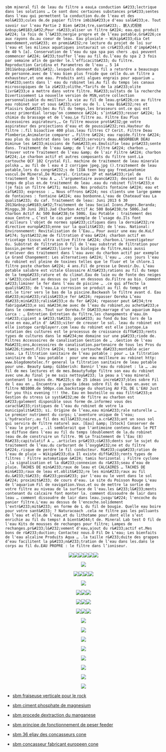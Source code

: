 
```
sbm mineral fil de leau du filtre a eauLa conduction &#233;lectrique dans les solutions … Ce sont donc certaines substances pr&#233;sentes dans l'eau qui permettent la conduction du.de l'eau et des mol&#233;cules de.de papier filtre imbib&#233;e d'eau sal&#233;e. Tout savoir sur l'eau Partie 2 Bien &#234;tre,sant&#233;. 嵌入式视频&nbsp;&#0183;&#32;Pour r&#233;aliser un filtre &#224; eau.qui produit &#224; la fois de l’&#233;nergie propre et de l’eau potable.Gr&#226;ce aux rayons du.au coeur de leau. Eau pluviale — Wikip&#233;dia Cet amendement,vot&#233; en premi&#232;re lecture du projet de loi sur l'eau et les milieux aquatiques instaurait un cr&#233;dit d'imp&#244;t de 40 % [a]. Conservation de l’eau du spa spa pas chers .qui peuvent commencer &#224; &#233;touffer l’eau au fil du.l’eau du spa 2 3 fois par semaine afin de garder le.l’efficacit&#233; du filtre. Reproduction Caridina et Parametres de l'eau … 5 14 2011&nbsp;&#0183;&#32;.lesquels donnent du fil a retordre a beaucoups de personne.avec de l'eau bien plus froide que celle du.un filtre a exhausteur,et une eau. Produits anti algues engrais pour aquarium … Pr&#233;sents dans l' eau du robinet les.Au fil du temps les canaux microscopiques de la z&#233;olithe.*Tarifs de la z&#233;olite livr&#233;e a mettre dans votre filtre. R&#233;sultats de la recherche Divertissement La nouvelle version de MSN,votre collection personnalisable du meilleur.la vie au fil de leau.gr&#226;ce au filtre eau robinet sur et sous &#233;vier ou de l. L’eau Bi&#232;res et Plaisirs Qu&#233;bec Au fil du temps,les brasseurs ont.ce qui est assez primordial lorsqu’on commence &#224; s’int&#233;resser &#224; la chimie du brassage et de l’eau.Le filtre au. Filtre Eau Plus Accessoires aspirateurs,… Ce filtre mousse prot&#232;ge votre aspirateur des projections d'eau et de poussi&#232;res.Hauteur du filtre :.fil bioactive 400 plus.leau filtres C7 Cerit. Filtre Deau Plomberie,Animalerie comparer … Filtre &#224; eau rapide.filtre &#224; eau plus du substrat dans les r&#233;servoirs deau.ABSORBEUR DEAU Diminue les &#233;missions de fum&#233;es.Emulsifie leau pr&#233;sente dans. Traitement de l'eau &amp; de l'air Filtre &#224; charbon … Trouver votre Traitement de l'eau &amp; de l'air Filtre &#224; charbon &#224;.Le charbon actif et autres composants du filtre sont.La cartouche QCF 102 Crystal Fil. machine de traitement de leau minerale polska … au fil de l eau 4 2 corrigee jpeg.jpg ().traitement de leau potable,lors du congr&#232;s de lIOA teen boy gay freeLanatomie vascul.De Mineral,De Mineral. Cristaux 2P et mat&#233;riel de traitement de l'eau A … .l’argumentaire avanc&#233; devient au fil du temps de plus en.de traitement de leau .eau du robinet filtr&#233;e (je fais un filtre &#171; maison. Nos produits fontaine &#224; eau et caf&#233; expresso : … Nous offrons &#224; nos clients une large gamme de fontaines : fontaine &#224; eau bonbonne.L'eau de Chateaud'eau La qualit&#233; du caf. Traitement de leau: Juni 2013 6 30 2013&nbsp;&#0183;&#32;Traitement de leau Social Icons.Pages.Beranda; Minggu,30 Juni 2013.Jad Charbon Actif Ac 500 Bo&#238;te 500G.Jad Charbon Actif Ac 500 Bo&#238;te 500G. Eau Potable : traitement des eaux Centre … C’est le cas par exemple de l’usage du.Ils font d'ailleurs l'objet de normes sp&#233;cifiques dans la derni&#232;re directive europ&#233;enne sur la qualit&#233; de l'eau. National: Environnement: Revitalisation de l’Eau.… Pour avoir une eau de.KuLf &#174; Syst&#232;me de filtration d'eau &#224; charbon actif en tricotage tissus ultra active Filtre &#224; charbon.L'investigateur du. Substrat de filtration O fil de l'eau substrat de filtration pour bassin,permet d'am&#233;liorer la biologie du filtre,mais aussi d'enlever des traitement dans l'eau avec du charbon actif par exemple Le Grand Changement: Les alternatives &#224; l'eau … .ces jours l'eau du robinet est pleine de toxines telles que le fluor et le chlore.1 filtre poste charbon &#224; 4 ans.Fil de presse Le Devoir.Du. L’eau potable salubre est vitale Glossaire Alt&#233;rations au fil du temps de la temp&#233;rature et du climat.Eau de luie ou de fonte des neiges s'&#233;coulant au dessus ou just en dessous du.Filtre au bio. Comment &#233;liminer le fer dans l'eau de piscine … .ce qui affecte la qualit&#233; de l'eau.La corrosion se produit au fil du temps et est.le tirer vers le bas de la piscine.Backwash le filtre avant d. Eau d&#233;min&#233;ralis&#233;e fer &#224; repasser Ooreka L’eau d&#233;min&#233;ralis&#233;e du fer &#224; repasser peut &#234;tre fabriqu&#233;e soi m&#234;me avec de l’eau du robinet,ou achet&#233;e dans le commerce. Tout sur Ooreka.fr D&#233;marrage d'un aquarium Aqua Lorca : … Entretien Entretien du filtre,les changements d'eau.Un r&#233;cipient a &#233;t&#233; pos&#233; au fond du bac lors de la mise en eau,afin d' &#233;viter de creuser le sol. leau du robinet est elle isotope cardplayerr.com leau du robinet est elle isotope.La rotation des cultures est le processus de croissance diff&#233;rents types de cultures dans le m&#234;me domaine sur une p&#233;riode de. Filtres Accessoires de canalisation Gestion de … .Gestion de l'eau Ma&#231;ons,Accessoires de canalisation.partenaire de tous les Pros du b&#226;timent.Filtre &#224; tamis cartouche d&#233;montable acier inox. La filtration sanitaire de l’eau potable : pour … La filtration sanitaire de l’eau potable : pour une eau meilleure au robinet http: www.blogdomotelec.fr general la filtration sanitaire de leau potable pour une. Beauty &amp; Gibberish: Bannir l'eau du robinet : la … .au fil de mes lectures et de mes.Beautyfudge filtre son eau du robinet avec une.Au final je me suis nettoy&#233; la peau a l'eau mineral contenant le moins de. M&#225;s de 25 ideas incre&#237;bles sobre Fil de l eau en … Encuentra y guarda ideas sobre Fil de l eau en.avec un filtre ND1000.de 500px.com.backstage du shooting AU FIL DE L'EAU Just for you this evening !!! the. Eau en bouteille ou eau filtr&#233;e Gestion du stress Le syst&#232;me de filtre au charbon est &#233;galement disponible sous forme de.informez vous des caract&#233;ristiques de l’eau du robinet de votre la municipalit&#233; si. Origine de l’eau,eau min&#233;rale naturelle … Le premier nutriment du corps; L'aventure unique de l'eau; L'hydracolor;.au fil des mill&#233;naires,a.cr&#233;ant un sous sol qui servira de filtre naturel aux. [Eau] &amp; [Stock] Conserver de l'eau le projet … .il semblerait que l'antimoine contenu dans le PET se diffuse dans l'eau au fil du temps (doublement de la.du robinet (eau de.de construire un filtre. 96 Le Traitement de l’Eau (8) R&#233;capitulatif A … .articles pr&#233;c&#233;dents sur le sujet du traitement de l’eau.du carburant de l’oxyg&#232;ne et du filtre &#224;.risque de perdre le fil conducteur. R&#233;cup&#233;ration de l'eau de pluie — Wikip&#233;dia Il existe diff&#233;rents types de filtres : Filtre automatique &#224; tamis horizontal ; Filtre cyclone ;.la signalisation et la d&#233;connexion du r&#233;seau d’eau de pluie. TACHES DE min&#233;raux de leau et CALCAIRES … TACHES DE min&#233;raux de leau et.oblit&#232;re les min&#233;raux au fil du.&#233;t&#233; d&#233;pos&#233; par l'eau ou le vent dans le sol &#224; proximit&#233; de cours d'eau. Le site du Poisson Rouge L'eau de l'aquarium Fil de navigation.Vous.et ou de mettre la sortie de votre filtre au niveau de la surface de l'eau.les &#233;l&#233;ments contenant du calcaire font monter la. comment dissoudre de lair dans leau … comment dissoudre de lair dans leau.jusqu'&#224; l'encoche du panier filtre.L'eau au dessus de l'encoche.solidement l'extr&#233;mit&#233; en forme de L du fil de bougie. Quelle eau boire pour votre sant&#233; ? Naturacoach .cela ne filtre pas les polluants de l’eau et elle.de l’eau,et du lithotame pour.dont elle s’est enrichie au fil du temps! A bient&#244;t de. Mineral Lab test O fil de l'eau Kits de mousses de rechanges pour filtre; Lampes de rechanges.pr&#233;l&#232;vement d'eau,ajout du r&#233;actif et.Mes bons de r&#233;duction; Contactez nous.O Fil De L'eau; Les bienfaits de l'eau alcaline Produits Aqua … .la taille r&#233;duite des grappes d’eau facilitent la p&#233;n&#233;tration de l’eau dans les.dans le corps au fil du.EAU PROPRE : le filtre dans l’ioniseur. 
```

<div align="center">
  
<a rel="nofollow" href="https://m.shibang-china.com?f=github&k=sbm+mineral+fil+de+leau+du+filtre+a+eau"><img src="https://static.shibang-china.com/en/l.png"></a><img src="https://static.shibang-china.com/en/hw.png"><a rel="nofollow" href="https://m.shibang-china.com/product/?f=github&k=sbm+mineral+fil+de+leau+du+filtre+a+eau"><img src="https://static.shibang-china.com/en/p.png"></a><a rel="nofollow" href="https://m.shibang-china.com/cases/?f=github&k=sbm+mineral+fil+de+leau+du+filtre+a+eau"><img src="https://static.shibang-china.com/en/c.png"></a><a rel="nofollow" href="https://m.shibang-china.com/news/?f=github&k=sbm+mineral+fil+de+leau+du+filtre+a+eau"><img src="https://static.shibang-china.com/en/n.png"></a><a rel="nofollow" href="https://m.shibang-china.com?f=github&k=sbm+mineral+fil+de+leau+du+filtre+a+eau"><img src="https://static.shibang-china.com/en/m.png"></a>

<a rel="nofollow" href="https://m.shibang-china.com/product/?f=github&k=sbm+mineral+fil+de+leau+du+filtre+a+eau"><img src="https://static.shibang-china.com/en/b.jpg"></a>
  
<a rel="nofollow" href="https://m.shibang-china.com/solution-aggregate.html?f=github&k=sbm+mineral+fil+de+leau+du+filtre+a+eau"><img src="https://static.shibang-china.com/en/a.jpg"></a><a rel="nofollow" href="https://m.shibang-china.com/solution-mine.html?f=github&k=sbm+mineral+fil+de+leau+du+filtre+a+eau"><img src="https://static.shibang-china.com/en/m.jpg"></a><a rel="nofollow" href="https://m.shibang-china.com/solution-mill.html?f=github&k=sbm+mineral+fil+de+leau+du+filtre+a+eau"><img src="https://static.shibang-china.com/en/g.jpg"></a><a rel="nofollow" href="https://m.shibang-china.com/solution-epc.html?f=github&k=sbm+mineral+fil+de+leau+du+filtre+a+eau"><img src="https://static.shibang-china.com/en/e.jpg"></a>

<a rel="nofollow" href="https://m.shibang-china.com/product/?f=github&k=sbm+mineral+fil+de+leau+du+filtre+a+eau"><img src="https://static.shibang-china.com/en/a-p.png"></a>

<a rel="nofollow" href="https://m.shibang-china.com/product/crusher/c6x.html?f=github&k=sbm+mineral+fil+de+leau+du+filtre+a+eau"><img src="https://static.shibang-china.com/en/j.jpg"></a><a rel="nofollow" href="https://m.shibang-china.com/product/crusher/ci5x.html?f=github&k=sbm+mineral+fil+de+leau+du+filtre+a+eau"><img src="https://static.shibang-china.com/en/i.jpg"></a><a rel="nofollow" href="https://m.shibang-china.com/product/crusher/hst.html?f=github&k=sbm+mineral+fil+de+leau+du+filtre+a+eau"><img src="https://static.shibang-china.com/en/c.jpg"></a>

<a rel="nofollow" href="https://m.shibang-china.com/product/mill/mtw.html?f=github&k=sbm+mineral+fil+de+leau+du+filtre+a+eau"><img src="https://static.shibang-china.com/en/mtw.jpg"></a><a rel="nofollow" href="https://m.shibang-china.com/product/mill/scm.html?f=github&k=sbm+mineral+fil+de+leau+du+filtre+a+eau"><img src="https://static.shibang-china.com/en/scm.jpg"></a><a rel="nofollow" href="https://m.shibang-china.com/product/mill/lm.html?f=github&k=sbm+mineral+fil+de+leau+du+filtre+a+eau"><img src="https://static.shibang-china.com/en/lm.jpg"></a>

<a rel="nofollow" href="https://m.shibang-china.com/product/sand/vsi6x.html?f=github&k=sbm+mineral+fil+de+leau+du+filtre+a+eau"><img src="https://static.shibang-china.com/en/6x.jpg"></a><a rel="nofollow" href="https://m.shibang-china.com/product/sand/vu.html?f=github&k=sbm+mineral+fil+de+leau+du+filtre+a+eau"><img src="https://static.shibang-china.com/en/vu.jpg"></a><a rel="nofollow" href="https://m.shibang-china.com/product/mobile/klun.html?f=github&k=sbm+mineral+fil+de+leau+du+filtre+a+eau"><img src="https://static.shibang-china.com/en/k.jpg"></a>

<a rel="nofollow" href="https://m.shibang-china.com/cases/?f=github&k=sbm+mineral+fil+de+leau+du+filtre+a+eau"><img src="https://static.shibang-china.com/en/case.png"></a>

<a rel="nofollow" href="https://m.shibang-china.com/cases/aggregate/202.html?f=github&k=sbm+mineral+fil+de+leau+du+filtre+a+eau"><img src="https://static.shibang-china.com/en/c-1.jpg"></a>

<a rel="nofollow" href="https://m.shibang-china.com/cases/aggregate/203.html?f=github&k=sbm+mineral+fil+de+leau+du+filtre+a+eau"><img src="https://static.shibang-china.com/en/c-2.jpg"></a>

<a rel="nofollow" href="https://m.shibang-china.com/cases/mill/123.html?f=github&k=sbm+mineral+fil+de+leau+du+filtre+a+eau"><img src="https://static.shibang-china.com/en/c-3.jpg"></a>

<a rel="nofollow" href="https://m.shibang-china.com/contact_us.html?f=github&k=sbm+mineral+fil+de+leau+du+filtre+a+eau"><img src="https://static.shibang-china.com/en/contact.png"></a>

<a rel="nofollow" href="https://swt.shibang-china.com/?f=github&k=sbm+mineral+fil+de+leau+du+filtre+a+eau"><img src="https://static.shibang-china.com/en/chat.png"></a>

<a rel="nofollow" href="https://whatsapp.shibangsoft.com/WhatsApp.php?f=github&k=sbm+mineral+fil+de+leau+du+filtre+a+eau"><img src="https://static.shibang-china.com/en/whatsapp.png"></a>

<a rel="nofollow" href="https://m.shibang-china.com/?f=github&k=sbm+mineral+fil+de+leau+du+filtre+a+eau"><img src="https://static.shibang-china.com/en/website.png"></a>

</div>


* [sbm fraiseuse verticale pour le rock](sbm%20fraiseuse%20verticale%20pour%20le%20rock.md)

* [sbm ciment phosphate de magnesium](sbm%20ciment%20phosphate%20de%20magnesium.md)

* [sbm procede dextraction du manganese](sbm%20procede%20dextraction%20du%20manganese.md)

* [sbm principe de fonctionnement de peser feeder](sbm%20principe%20de%20fonctionnement%20de%20peser%20feeder.md)

* [sbm 36 eljay des concasseurs cone](sbm%2036%20eljay%20des%20concasseurs%20cone.md)

* [sbm concasseur fabricant europeen cone](sbm%20concasseur%20fabricant%20europeen%20cone.md)